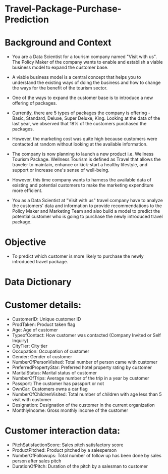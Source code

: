 # Travel-Package-Purchase-Prediction

# Background and Context

- You are a Data Scientist for a tourism company named "Visit with us". The Policy Maker of the company wants to enable and establish a viable business model to expand the customer base.

- A viable business model is a central concept that helps you to understand the existing ways of doing the business and how to change the ways for the benefit of the tourism sector.

- One of the ways to expand the customer base is to introduce a new offering of packages.

- Currently, there are 5 types of packages the company is offering - Basic, Standard, Deluxe, Super Deluxe, King. Looking at the data of the last year, we observed that 18% of the customers purchased the packages.

- However, the marketing cost was quite high because customers were contacted at random without looking at the available information.

- The company is now planning to launch a new product i.e. Wellness Tourism Package. Wellness Tourism is defined as Travel that allows the traveler to maintain, enhance or kick-start a healthy lifestyle, and support or increase one's sense of well-being.

- However, this time company wants to harness the available data of existing and potential customers to make the marketing expenditure more efficient.

- You as a Data Scientist at "Visit with us" travel company have to analyze the customers' data and information to provide recommendations to the Policy Maker and Marketing Team and also build a model to predict the potential customer who is going to purchase the newly introduced travel package.

# Objective

- To predict which customer is more likely to purchase the newly introduced travel package.

# Data Dictionary

# Customer details:

- CustomerID: Unique customer ID
- ProdTaken: Product taken flag
- Age: Age of customer
- TypeofContact: How customer was contacted (Company Invited or Self Inquiry)
- CityTier: City tier
- Occupation: Occupation of customer
- Gender: Gender of customer
- NumberOfPersonVisited: Total number of person came with customer
- PreferredPropertyStar: Preferred hotel property rating by customer
- MaritalStatus: Marital status of customer
- NumberOfTrips: Average number of the trip in a year by customer
- Passport: The customer has passport or not
- OwnCar: Customers owns a car flag
- NumberOfChildrenVisited: Total number of children with age less than 5 visit with customer
- Designation: Designation of the customer in the current organization
- MonthlyIncome: Gross monthly income of the customer

# Customer interaction data: 

- PitchSatisfactionScore: Sales pitch satisfactory score
- ProductPitched: Product pitched by a salesperson
- NumberOfFollowups: Total number of follow up has been done by sales person after sales pitch
- DurationOfPitch: Duration of the pitch by a salesman to customer

